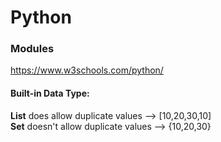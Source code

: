 # Python

### Modules
https://www.w3schools.com/python/

#### Built-in Data Type:

<strong>List</strong> does allow duplicate values --> [10,20,30,10]<br>
<strong>Set</strong> doesn't allow duplicate values --> {10,20,30}